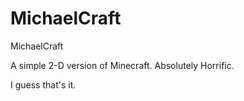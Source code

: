 # MichaelCraft
MichaelCraft

A simple 2-D version of Minecraft. Absolutely Horrific.

I guess that's it.
